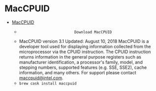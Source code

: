 # MacCPUID
- [MacCPUID](https://software.intel.com/en-us/download/download-maccpuid)
  -                              Download MacCPUID                        
  - MacCPUID version 3.1 Updated: August 10, 2018 MacCPUID is a developer tool used for displaying information collected from the microprocessor via the CPUID instruction. The CPUID instruction returns information in the general purpose registers such as manufacturer identification, a processor's family, model, and stepping numbers, supported features (e.g. SSE, SSE2), cache information, and many others. For support please contact maccpuid@intel.com.
  - `brew cask install maccpuid`

